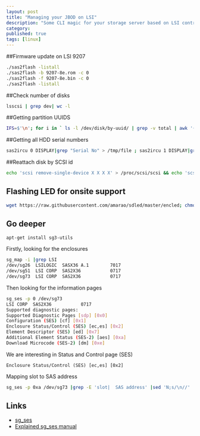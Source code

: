 ```yaml
---
layout: post
title: "Managing your JBOD on LSI"
description: "Some CLI magic for your storage server based on LSI controller"
category: 
published: true
tags: [linux]
---
```


##Firmware update on LSI 9207

```bash
./sas2flash -listall
./sas2flash -b 9207-8e.rom -c 0
./sas2flash -f 9207-8e.bin -c 0
./sas2flash -listall
```

##Check number of disks

```bash
lsscsi | grep dev| wc -l
```

##Getting partition UUIDS

```bash
IFS=$'\n'; for i in ` ls -l /dev/disk/by-uuid/ | grep -v total | awk '{print $9, $11}' | sed 's|../../||' `; do P=`echo ${i} | awk '{print $2}'`; echo -n "${i} "; fdisk -s /dev/${P}; done | sort -k3n,3 -k2
```

##Getting all HDD serial numbers 

```bash
sas2ircu 0 DISPLAY|grep "Serial No" > /tmp/file ; sas2ircu 1 DISPLAY|grep "Serial No" >> /tmp/file; cat /tmp/file |grep -v x
```

##Reattach disk by SCSI id

```bash
echo 'scsi remove-single-device X X X X' > /proc/scsi/scsi && echo 'scsi add-single-device X X X X' > /proc/scsi/scsi
```

## Flashing LED for onsite support

```bash
wget https://raw.githubusercontent.com/amarao/sdled/master/encled; chmod a+x encled; ./encled
```

## Go deeper

```bash
apt-get install sg3-utils
```

Firstly, looking for the enclosures

```bash
sg_map -i |grep LSI
/dev/sg26  LSILOGIC  SASX36 A.1        7017
/dev/sg51  LSI CORP  SAS2X36           0717
/dev/sg73  LSI CORP  SAS2X36           0717
```

Then looking for the information pages

```bash
sg_ses -p 0 /dev/sg73
LSI CORP  SAS2X36           0717
Supported diagnostic pages:
Supported Diagnostic Pages [sdp] [0x0]
Configuration (SES) [cf] [0x1]
Enclosure Status/Control (SES) [ec,es] [0x2]
Element Descriptor (SES) [ed] [0x7]
Additional Element Status (SES-2) [aes] [0xa]
Download Microcode (SES-2) [dm] [0xe]
```


We are interesting in Status and Control page (SES)

```
Enclosure Status/Control (SES) [ec,es] [0x2]
```

Mapping slot to SAS address

```bash
sg_ses -p 0xa /dev/sg73 |grep -E 'slot|  SAS address' |sed 'N;s/\n//' | awk '{print $3, " ", $NF}'

```

## Links

* [sg_ses](http://sg.danny.cz/sg/sg_ses.html)
* [Explained sg_ses manual](http://matrix207.github.io/2013/06/20/use-sg_ses/)
